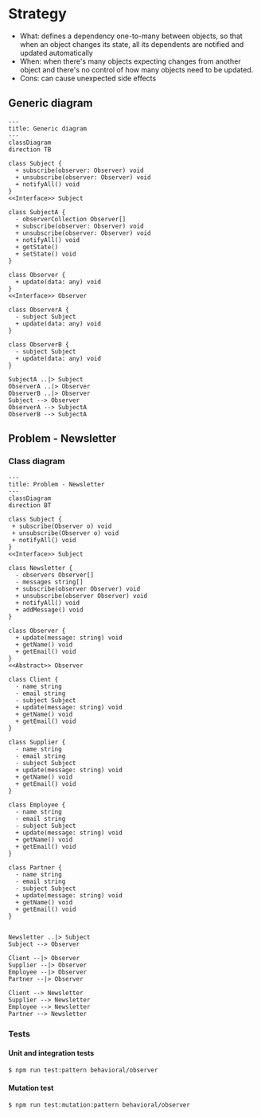 # Strategy

- What: defines a dependency one-to-many between objects, so that when an object changes its state, all its dependents are notified and updated automatically
- When: when there's many objects expecting changes from another object and there's no control of how many objects need to be updated.
- Cons: can cause unexpected side effects

## Generic diagram

```mermaid
---
title: Generic diagram
---
classDiagram
direction TB

class Subject {
  + subscribe(observer: Observer) void
  + unsubscribe(observer: Observer) void
  + notifyAll() void
}
<<Interface>> Subject

class SubjectA {
  - observerCollection Observer[]
  + subscribe(observer: Observer) void
  + unsubscribe(observer: Observer) void
  + notifyAll() void
  + getState()
  + setState() void
}

class Observer {
  + update(data: any) void
}
<<Interface>> Observer

class ObserverA {
  - subject Subject
  + update(data: any) void
}

class ObserverB {
  - subject Subject
  + update(data: any) void
}

SubjectA ..|> Subject
ObserverA ..|> Observer
ObserverB ..|> Observer
Subject --> Observer
ObserverA --> SubjectA
ObserverB --> SubjectA

```

## Problem - Newsletter

### Class diagram

```mermaid
---
title: Problem - Newsletter
---
classDiagram
direction BT

class Subject {
 + subscribe(Observer o) void
 + unsubscribe(Observer o) void
 + notifyAll() void
}
<<Interface>> Subject

class Newsletter {
  - observers Observer[]
  - messages string[]
  + subscribe(observer Observer) void
  + unsubscribe(observer Observer) void
  + notifyAll() void
  + addMessage() void
}

class Observer {
  + update(message: string) void
  + getName() void
  + getEmail() void
}
<<Abstract>> Observer

class Client {
  - name string
  - email string
  - subject Subject
  + update(message: string) void
  + getName() void
  + getEmail() void
}

class Supplier {
  - name string
  - email string
  - subject Subject
  + update(message: string) void
  + getName() void
  + getEmail() void
}

class Employee {
  - name string
  - email string
  - subject Subject
  + update(message: string) void
  + getName() void
  + getEmail() void
}

class Partner {
  - name string
  - email string
  - subject Subject
  + update(message: string) void
  + getName() void
  + getEmail() void
}


Newsletter ..|> Subject
Subject --> Observer

Client --|> Observer
Supplier --|> Observer
Employee --|> Observer
Partner --|> Observer

Client --> Newsletter
Supplier --> Newsletter
Employee --> Newsletter
Partner --> Newsletter
```

### Tests

#### Unit and integration tests

```bash
$ npm run test:pattern behavioral/observer
```

#### Mutation test

```bash
$ npm run test:mutation:pattern behavioral/observer
```
